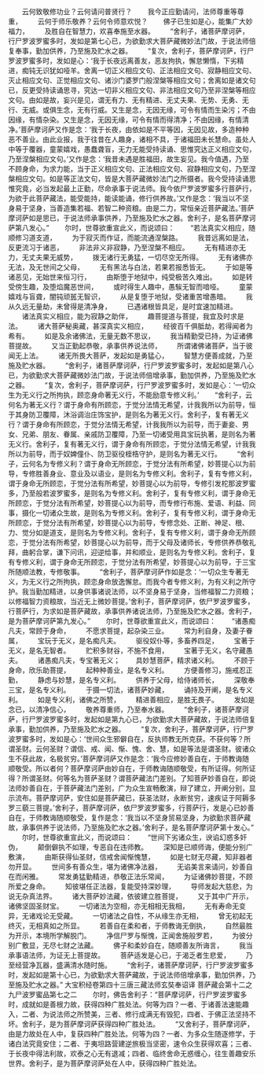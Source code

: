 <!-- { "loadSidebar": true } -->
　　云何致敬修功业？云何请问普贤行？
　　我今正应勤请问，法师尊重等尊重，
　　云何于师乐敬养？云何令师意欢悦？
　　佛子已生如是心，能集广大妙福力，
　　及胜自在智慧力，欢喜奉施至水器。
　　“舍利子，诸菩萨摩诃萨，行尸罗波罗蜜多时，发如是第七心已，为欲勤求大菩萨藏微妙法门故，于说法师倍复奉事，勤加供养，乃至施及贮水之器。
　　“复次，舍利子，菩萨摩诃萨，行尸罗波罗蜜多时，发如是心：‘我于长夜远离善友，恶友拘执，懈怠懒惰，下劣精进，痴钝无识犹如哑羊。舍离一切正义相应文句、正法相应文句、寂静相应文句、灭止相应文句、正觉相应文句、诸沙门婆罗门般涅槃等相应文句；舍离如是诸文句已，反更受持读诵思寻，究达一切非义相应文句、非法相应文句乃至非涅槃等相应文句。由如是故，妄兴是见，谓无有力、无有精进、无丈夫果、无势、无勇、无行、无威。或俱生念，无有行威。又生是念，无因无缘，可令有情而生染污；不由因缘，有情杂染。又生是念，无因无缘，可令有情而得清净；不由因缘，有情清净。’菩萨摩诃萨又作是念：‘我于长夜，由依如是不平等因，无因见故，多造种种恶不善业。由此业报，我于往昔在人趣身，诸相不具，于诸福田未长慧命。虽处人中等于覆器，童蒙嬉戏，愚蠢聋盲，无力无能受持读诵、思惟究达正义相应文句，乃至涅槃相应文句。’又作是念：‘我昔未遇是胜福田，故生妄见。我今值遇，乃至不顾身命，为求力能，当于正义相应文句、正法相应文句、寂静相应文句，乃至涅槃相应文句。如是等正法文句，皆是大菩萨藏微妙法门之所摄者。我今受持读诵思惟究竟，必当发起最上正勤，尽命承事于说法师。我今依尸罗波罗蜜多行菩萨行，为欲于此菩萨藏法，能受能持，能读能诵，修行供养故。’又作是念：‘我当以不坚身易于坚身，当善造集若福、若智二种资粮。由是二力，常恒亲近菩萨藏法。’菩萨摩诃萨如是思已，于说法师承事供养，乃至施及贮水之器。舍利子，是名菩萨摩诃萨第八发心。”
　　尔时，世尊欲重宣此义，而说颂曰：
　　“若法真实义相应，随顺修习道支道，
　　为于寂灭而作证，而能流通涅槃路。
　　我昔远离如是法，反更流习于诸恶，
　　非法非义非寂静，乃至涅槃不相应。
　　无有精进亦无力，无丈夫果无威势，
　　拨无诸行无勇猛，一切尽空无所得。
　　无有诸佛亦无法，及无世间之父母，
　　无有黑法与白法，若果若报悉皆无。
　　于如是等诸恶见，无始世来恒习行，
　　由斯堕于地狱中，纯受极苦久难出。
　　如是转受傍生趣，及堕焰魔恶世间，
　　或时得生人趣中，愚騃无智而喑哑。
　　童蒙嬉戏与盲聋，闇钝顽嚚无智识，
　　从是复堕于地狱，受诸重苦增愚暗。
　　我从久远无量劫，未曾得是清净身，
　　已遇诸根皆具足，是时宜速加精进。
　　诸法真实义相应，能为寂静之助伴，
　　趣菩提道与菩提，我宜及时求是法。
　　诸大菩萨秘奥藏，甚深真实义相应，
　　经彼百千俱胝劫，若得闻者为希有。
　　如是及余诸佛法，无量无数不思议，
　　我当精勤受已持，为证诸佛菩提故。
　　又当正勤起恭敬，承事供养说法师，
　　所谓诸佛诸菩萨，当于彼闻无上法。
　　诸无所畏大菩萨，发起如是勇猛心，
　　智慧方便善成就，乃至施及贮水器。
　　“舍利子，诸菩萨摩诃萨，行尸罗波罗蜜多时，发起如是第八心已，为欲勤求大菩萨藏微妙法门故，于说法师倍增承事，勤加供养，乃至施及贮水之器。
　　“复次，舍利子，菩萨摩诃萨，行尸罗波罗蜜多时，发如是心：‘一切众生为无义行之所拘执，顾恋身命著无义行，不能励意专修义利。’
　　“舍利子，云何名为著无义行？谓于身命有所顾恋，于觉分法情无希望，计我我所以为前导，恒于其身防卫覆障，沐浴调治庄饰宝护，是则名为著无义行。舍利子，复有著无义行？谓于身命有所顾恋，于觉分法情无希望，计我我所以为前导，而于妻妾、男女、兄弟、朋友、眷属、亲戚防卫覆障，乃至一切诸受用具宝玩执著，是则名为著无义行。舍利子，复有著无义行，谓于身命有所顾恋，于觉分法情无希望，计我我所以为前导，而于奴婢僮仆、防卫驱役桎梏守护，是则名为著无义行。
　　“舍利子，云何名为专修义利？谓于身命无所顾恋，于觉分法有所希望，妙菩提心以为前导，专修胜善身业、意业及以语业，是则名为专修义利。舍利子，复有专修义利，谓于身命无所顾恋，于觉分法有所希望，妙菩提心以为前导，专修引发柁那波罗蜜多，乃至般若波罗蜜多，是则名为专修义利。舍利子，复有专修义利，谓于身命无所顾恋，于觉分法有所希望，妙菩提心以为前导，而专修行布施、爱语、利益、同事，摄化一切诸众生故，是则名为专修义利。舍利子，复有专修义利，谓于身命无所顾恋，于觉分法有所希望，妙菩提心以为前导，专修念处、正断、神足、根、力、觉分如是道支，是则名为专修义利。舍利子，复有专修义利，谓于身命无所顾恋，于觉分法有所希望，妙菩提心以为前导，而于父母及诸师长，专修供养恭敬礼拜，曲躬合掌，谦下问讯，迎逆给事，并和顺业，是则名为专修义利。舍利子，复有专修义利，谓于身命无所顾恋，于觉分法有所希望，妙菩提心以为前导，于三宝所随顺法教，专修敬事。
　　“舍利子，菩萨摩诃萨作如是念：‘一切众生专著无义，为无义行之所拘执，顾恋身命放逸懈怠。而我今者专修义利，为有义利之所守护。我当勤加精进，以身供事诸说法师，以不坚身易于坚身，当修福智二力资粮；以修福智力资粮故，当近无上微妙菩提。’舍利子，菩萨摩诃萨，依尸罗波罗蜜多，行菩萨行，为求如是菩萨藏故，承事供养诸说法师，乃至施及贮水之器。舍利子，是为菩萨摩诃萨第九发心。”
　　尔时，世尊欲重宣此义，而说颂曰：
　　“诸愚痴凡夫，常顾于身命，
　　不愿求菩提，起杂染三业。
　　常为利自身，及妻子眷属，
　　宝玩于无义，是名痴凡夫。
　　驱役奴仆等，多畜养四足，
　　宝著于无义，是名无智者。
　　贮积多财谷，不施不食用，
　　宝著于无义，名守藏愚夫。
　　诸愚痴凡夫，专宝著无义；
　　具妙慧菩萨，精求诸义利。
　　不顾于身命，欣乐助菩提，
　　起种种善业，是名专义利。
　　方便善修习，施戒忍正勤，
　　静虑与妙慧，是名专义利。
　　供养于父母，给侍诸师长，
　　深敬奉三宝，是名专义利。
　　于摄一切法，诸菩萨妙藏，
　　诵持及开阐，是名专义利。
　　如是专义利，诸佛之所赞，
　　精进善相应，是胜无畏子。
　　发如是念已，以清净信心，
　　敬养尊重师，乃至奉水器。
　　“舍利子，诸菩萨摩诃萨，行尸罗波罗蜜多时，发起如是第九心已，为欲勤求大菩萨藏故，于说法师倍复承事，勤加供养，乃至施及贮水之器。
　　“复次，舍利子，菩萨摩诃萨，行尸罗波罗蜜多时，发如是心：‘世间众生邪僻自在，反执师教无所克获。不获何等？所谓圣财。云何圣财？谓信、戒、闻、惭、愧、舍、慧，如是等法是谓圣财。彼诸众生不获此故，名极贫穷。’菩萨摩诃萨又作是念：‘我今应修妙善自在，于师教诲随顺敬受。所以者何？菩萨摩诃萨由妙自在，于师教诲随顺敬受，有所证得。何所证得？所谓圣财。何等名为菩萨圣财？谓菩萨藏法门差别。了知菩萨妙善自在，即说法师妙善自在，于菩萨藏法门差别，广为众生宣畅敷演，辩了建立，开阐分别，显示流布。菩萨摩诃萨，安住如是菩萨藏已，获圣法财，永断贫穷，速疾证于阿耨多罗三藐三菩提。’舍利子，菩萨摩诃萨，依尸罗波罗蜜多，行菩萨行，发是心已妙善自在，于师教诲随顺敬受，复作是念：‘我当以不坚身贸易坚身，为欲勤求菩萨藏故，承事供养于说法师，乃至施及贮水之器。’舍利子，是名菩萨摩诃萨第十发心。”
　　尔时，世尊欲重宣此义，而说颂曰：
　　“世间下劣诸众生，谀谄幻惑多奸伪，
　　颠倒僻执不如理，专恶自在违师教。
　　深知是已顺师诲，便能分别广敷演，
　　由斯获得仙圣财，信戒舍闻惭愧慧，
　　如是七财无尽藏，知非器者勿开显。
　　世间多有善众生，堪为诸佛净法器，
　　无谄美言来请问，妙善自在而闲雅。
　　常发勇猛勤精进，恭敬正法乐常闻，
　　为证诸佛妙菩提，不顾所爱之身命。
　　知彼堪任正法器，复能受持深妙理，
　　导师发起大慈悲，为说无杂真法界。
　　诸大菩萨妙法藏，依彼建立胜菩提，
　　又于其中广开示，诸佛坚固圣财宝。
　　一切诸法为空相，亦无相相无我相，
　　无有寿命无变异，无诸戏论无受藏。
　　一切诸法之自性，不从缘生亦无相，
　　曾无初起无终灭，无相真如之所显。
　　若善自在柔和者，于师教诲无倒执，
　　自然最胜为开示，本境所学解脱门。
　　净信尸罗与惭愧，正闻舍施般罗若，
　　为彼分别广敷显，无尽七财之法藏。
　　佛子和柔妙自在，随顺善友所诲言，
　　我当承事语法师，为证无上菩提故。
　　菩萨适发是心已，于渴乏者生悲爱，
　　乃至经营净瓦器，盛满清水随时施。
　　“舍利子，诸菩萨摩诃萨，行尸罗波罗蜜多时，发起如是第十心已，为欲勤求大菩萨藏故，于说法师倍增承事，勤加供养，乃至施及贮水之器。”
大宝积经卷第四十三唐三藏法师玄奘奉诏译
菩萨藏会第十二之九尸波罗蜜品第七之二
　　尔时，佛告舍利子：“菩萨摩诃萨，行尸罗波罗蜜多时，成就如是善根力故，获得四种广胜处法。何等为四？一者、于诸善法速能趣入，二者、为说法师之所赞美，三者、修行成满无有毁犯，四者、于佛正法坚持不坏。舍利子，是为菩萨摩诃萨获得四种广胜处法。
　　“又舍利子，菩萨摩诃萨，由是力故处在人中，复获四种广胜处法。何等为四？一者、为多众生随逐修学，于诸白法究竟安住；二者、于夷坦路营建逆旅极当坚密，速令众生获得欢喜；三者、于长夜中得法利故，欢泰之心无有退减；四者、临终舍命无惑缠心，往生善趣安乐世界。舍利子，是为菩萨摩诃萨处在人中，获得四种广胜处法。
